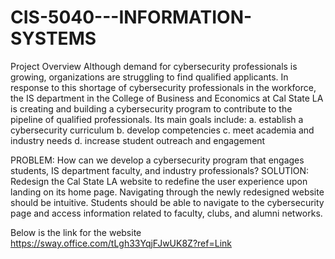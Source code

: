 # CIS-5040---INFORMATION-SYSTEMS
Project Overview
Although demand for cybersecurity professionals is growing, organizations are struggling to find qualified applicants. In response to this shortage of cybersecurity professionals in the workforce, the IS 
department in the College of Business and Economics at Cal State LA is creating and building a cybersecurity program to contribute to the pipeline of qualified professionals. 
Its main goals include: 
a. establish a cybersecurity curriculum
b. develop competencies
c. meet academia and industry needs
d. increase student outreach and engagement

PROBLEM: How can we develop a cybersecurity program that engages students, IS department faculty, and industry professionals?
SOLUTION: Redesign the Cal State LA website to redefine the user experience upon landing on its home page. 
Navigating through the newly redesigned website should be intuitive. Students should be able to navigate to the cybersecurity page and access information related to faculty, clubs, and alumni networks.

Below is the link for the website 
https://sway.office.com/tLgh33YqjFJwUK8Z?ref=Link
